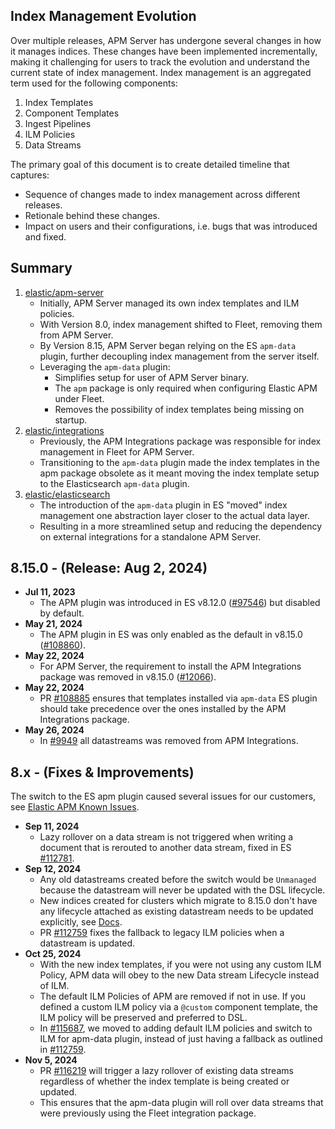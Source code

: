 ## Index Management Evolution

Over multiple releases, APM Server has undergone several changes in how it manages indices. These changes have been implemented incrementally, making it challenging for users to track the evolution and understand the current state of index management. Index management is an aggregated term used for the following components:

1. Index Templates
2. Component Templates
3. Ingest Pipelines
4. ILM Policies
5. Data Streams

The primary goal of this document is to create detailed timeline that captures:

- Sequence of changes made to index management across different releases.
- Retionale behind these changes.
- Impact on users and their configurations, i.e. bugs that was introduced and fixed.

## Summary

1. [elastic/apm-server](https://github.com/elastic/apm-server)
    - Initially, APM Server managed its own index templates and ILM policies.
    - With Version 8.0, index management shifted to Fleet, removing them from APM Server.
    - By Version 8.15, APM Server began relying on the ES `apm-data` plugin, further decoupling index management from the server itself.
    - Leveraging the `apm-data` plugin:
        - Simplifies setup for user of APM Server binary.
        - The `apm` package is only required when configuring Elastic APM under Fleet.
        - Removes the possibility of index templates being missing on startup.
2. [elastic/integrations](https://github.com/elastic/integrations)
    - Previously, the APM Integrations package was responsible for index management in Fleet for APM Server.
    - Transitioning to the `apm-data` plugin made the index templates in the apm package obsolete as it meant moving the index template setup to the Elasticsearch `apm-data` plugin.
3. [elastic/elasticsearch](https://github.com/elastic/elasticsearch)
    - The introduction of the `apm-data` plugin in ES "moved" index management one abstraction layer closer to the actual data layer.
    - Resulting in a more streamlined setup and reducing the dependency on external integrations for a standalone APM Server.

## 8.15.0 - (Release: Aug 2, 2024)

- **Jul 11, 2023**
    - The APM plugin was introduced in ES v8.12.0 ([#97546](https://github.com/elastic/elasticsearch/pull/97546)) but disabled by default.
- **May 21, 2024**
    - The APM plugin in ES was only enabled as the default in v8.15.0 ([#108860](https://github.com/elastic/elasticsearch/pull/108860)).
- **May 22, 2024**
    - For APM Server, the requirement to install the APM Integrations package was removed in v8.15.0 ([#12066](https://github.com/elastic/apm-server/pull/12066)).
- **May 22, 2024**
    - PR [#108885](https://github.com/elastic/elasticsearch/pull/108885) ensures that templates installed via `apm-data` ES plugin should take precedence over the ones installed by the APM Integrations package.
- **May 26, 2024**
    - In [#9949](https://github.com/elastic/integrations/pull/9949) all datastreams was removed from APM Integrations.

## 8.x - (Fixes & Improvements)

The switch to the ES apm plugin caused several issues for our customers, see [Elastic APM Known Issues](https://www.elastic.co/docs/release-notes/apm/known-issues).

- **Sep 11, 2024**
    - Lazy rollover on a data stream is not triggered when writing a document that is rerouted to another data stream, fixed in ES [#112781](https://github.com/elastic/elasticsearch/issues/112781).
- **Sep 12, 2024**
    - Any old datastreams created before the switch would be `Unmanaged` because the datastream will never be updated with the DSL lifecycle.
    - New indices created for clusters which migrate to 8.15.0 don't have any lifecycle attached as existing datastream needs to be updated explicitly, see [Docs](https://www.elastic.co/guide/en/elasticsearch/reference/current/tutorial-manage-existing-data-stream.html).
    - PR [#112759](https://github.com/elastic/elasticsearch/pull/112759) fixes the fallback to legacy ILM policies when a datastream is updated.
- **Oct 25, 2024** 
    - With the new index templates, if you were not using any custom ILM Policy, APM data will obey to the new Data stream Lifecycle instead of ILM.
    - The default ILM Policies of APM are removed if not in use. If you defined a custom ILM policy via a `@custom` component template, the ILM policy will be preserved and preferred to DSL.
    - In [#115687](https://github.com/elastic/elasticsearch/pull/115687), we moved to adding default ILM policies and switch to ILM for apm-data plugin, instead of just having a fallback as outlined in [#112759](https://github.com/elastic/elasticsearch/pull/112759).
- **Nov 5, 2024**
    - PR [#116219](https://github.com/elastic/elasticsearch/pull/116219) will trigger a lazy rollover of existing data streams regardless of whether the index template is being created or updated.
    - This ensures that the apm-data plugin will roll over data streams that were previously using the Fleet integration package.


